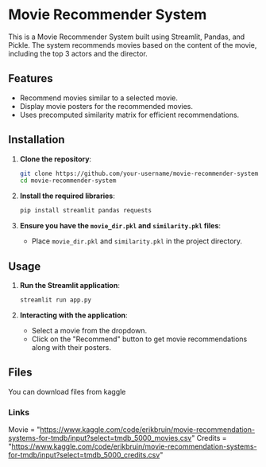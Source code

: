 # Movie Recommender System

This is a Movie Recommender System built using Streamlit, Pandas, and Pickle. The system recommends movies based on the content of the movie, including the top 3 actors and the director.

## Features

- Recommend movies similar to a selected movie.
- Display movie posters for the recommended movies.
- Uses precomputed similarity matrix for efficient recommendations.

## Installation

1. **Clone the repository**:
    ```bash
    git clone https://github.com/your-username/movie-recommender-system.git
    cd movie-recommender-system
    ```

2. **Install the required libraries**:
    ```bash
    pip install streamlit pandas requests
    ```

3. **Ensure you have the `movie_dir.pkl` and `similarity.pkl` files**:
    - Place `movie_dir.pkl` and `similarity.pkl` in the project directory.

## Usage

1. **Run the Streamlit application**:
    ```bash
    streamlit run app.py
    ```

2. **Interacting with the application**:
    - Select a movie from the dropdown.
    - Click on the "Recommend" button to get movie recommendations along with their posters.

## Files
You can download files from kaggle
### Links
Movie = "https://www.kaggle.com/code/erikbruin/movie-recommendation-systems-for-tmdb/input?select=tmdb_5000_movies.csv"
Credits = "https://www.kaggle.com/code/erikbruin/movie-recommendation-systems-for-tmdb/input?select=tmdb_5000_credits.csv"

